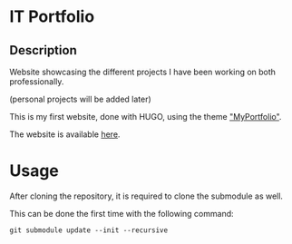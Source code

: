 # IT Portfolio

## Description

Website showcasing the different projects I have been working on both professionally.

(personal projects will be added later)


This is my first website, done with HUGO, using the theme ["MyPortfolio"](https://github.com/2-REC/hugo-myportfolio-theme).

The website is available [here](https://2-rec.github.io/it-portfolio).


# Usage

After cloning the repository, it is required to clone the submodule as well.

This can be done the first time with the following command:
```
git submodule update --init --recursive
```
